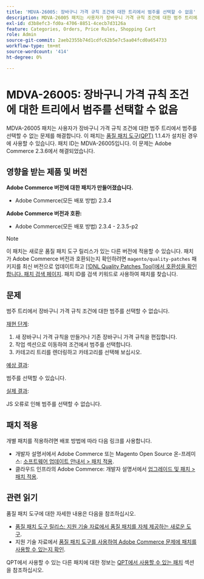```yaml
---
title: 'MDVA-26005: 장바구니 가격 규칙 조건에 대한 트리에서 범주를 선택할 수 없음'
description: MDVA-26005 패치는 사용자가 장바구니 가격 규칙 조건에 대한 범주 트리에서 범주를 선택할 수 없는 문제를 해결합니다. 이 패치는 [Quality Patches Tool (QPT)](/help/announcements/adobe-commerce-announcements/magento-quality-patches-released-new-tool-to-self-serve-quality-patches.md) 1.1.4가 설치된 경우 사용할 수 있습니다. 패치 ID는 MDVA-26005입니다. 이 문제는 Adobe Commerce 2.3.6에서 해결되었습니다.
exl-id: d3b8efc3-fd0a-4706-8851-4cecb7d3126a
feature: Categories, Orders, Price Rules, Shopping Cart
role: Admin
source-git-commit: 2aeb2355b74d1cdfc62b5e7c5aa04fcd0a654733
workflow-type: tm+mt
source-wordcount: '414'
ht-degree: 0%

---
```


# MDVA-26005: 장바구니 가격 규칙 조건에 대한 트리에서 범주를 선택할 수 없음

MDVA-26005 패치는 사용자가 장바구니 가격 규칙 조건에 대한 범주 트리에서 범주를 선택할 수 없는 문제를 해결합니다. 이 패치는 [품질 패치 도구(QPT)](/help/announcements/adobe-commerce-announcements/magento-quality-patches-released-new-tool-to-self-serve-quality-patches.md) 1.1.4가 설치된 경우에 사용할 수 있습니다. 패치 ID는 MDVA-26005입니다. 이 문제는 Adobe Commerce 2.3.6에서 해결되었습니다.

## 영향을 받는 제품 및 버전

**Adobe Commerce 버전에 대한 패치가 만들어졌습니다.**

* Adobe Commerce(모든 배포 방법) 2.3.4

**Adobe Commerce 버전과 호환:**

* Adobe Commerce(모든 배포 방법) 2.3.4 - 2.3.5-p2

>[!NOTE]
>
>이 패치는 새로운 품질 패치 도구 릴리스가 있는 다른 버전에 적용할 수 있습니다. 패치가 Adobe Commerce 버전과 호환되는지 확인하려면 `magento/quality-patches` 패키지를 최신 버전으로 업데이트하고 [[!DNL Quality Patches Tool]에서 호환성을 확인합니다. 패치 검색 페이지](https://experienceleague.adobe.com/tools/commerce-quality-patches/index.html?lang=ko). 패치 ID를 검색 키워드로 사용하여 패치를 찾습니다.

## 문제

범주 트리에서 장바구니 가격 규칙 조건에 대한 범주를 선택할 수 없습니다.

<u>재현 단계</u>:

1. 새 장바구니 가격 규칙을 만들거나 기존 장바구니 가격 규칙을 편집합니다.
1. 작업 섹션으로 이동하여 조건에서 범주를 선택합니다.
1. 카테고리 트리를 렌더링하고 카테고리를 선택해 보십시오.

<u>예상 결과</u>:

범주를 선택할 수 있습니다.

<u>실제 결과</u>:

JS 오류로 인해 범주를 선택할 수 없습니다.

## 패치 적용

개별 패치를 적용하려면 배포 방법에 따라 다음 링크를 사용합니다.

* 개발자 설명서에서 Adobe Commerce 또는 Magento Open Source 온-프레미스: [소프트웨어 업데이트 안내서 > 패치 적용](https://experienceleague.adobe.com/ko/docs/commerce-operations/tools/quality-patches-tool/usage).
* 클라우드 인프라의 Adobe Commerce: 개발자 설명서에서 [업그레이드 및 패치 > 패치 적용](https://experienceleague.adobe.com/ko/docs/commerce-cloud-service/user-guide/develop/upgrade/apply-patches).

## 관련 읽기

품질 패치 도구에 대한 자세한 내용은 다음을 참조하십시오.

* [품질 패치 도구 릴리스: 지원 기술 자료에서 품질 패치를 자체 제공하는 새로운 도구](/help/announcements/adobe-commerce-announcements/magento-quality-patches-released-new-tool-to-self-serve-quality-patches.md).
* 지원 기술 자료에서 [품질 패치 도구를 사용하여 Adobe Commerce 문제에 패치를 사용할 수 있는지 확인](/help/support-tools/patches-available-in-qpt-tool/check-patch-for-magento-issue-with-magento-quality-patches.md).

QPT에서 사용할 수 있는 다른 패치에 대한 정보는 [QPT에서 사용할 수 있는 패치](https://support.magento.com/hc/en-us/sections/360010506631-Patches-available-in-MQP-tool-) 섹션을 참조하십시오.
